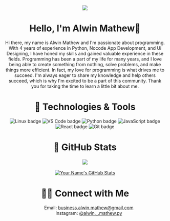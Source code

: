 <div align="center">
<img align="center" src="https://share.creavite.co/PHSTpCzvLq5s4A8Z.png"/>
<h1 align="center">Hello, I'm Alwin Mathew👋</h1>
</div>
  
<p align="center">Hi there, my name is Alwin Mathew and I'm passionate about programming. With 4 years of experience in Python, Nocode App Development, and Ui Designing, I have honed my skills and gained valuable experience in these fields. Programming has been a part of my life for many years, and I love being able to create something from nothing, solve problems, and make things more efficient. In fact, my love for programming is what drives me to succeed. I'm always eager to share my knowledge and help others succeed, which is why I'm excited to be a part of this community. Thank you for taking the time to learn a little bit about me.</p>


<h1 align="center"> 🔧 Technologies & Tools</h1>

<div align="center">
<img src="https://img.shields.io/badge/OS-Linux-informational?style=flat&logo=linux&logoColor=white&color=2bbc8a" alt="Linux badge" /> 
<img src="https://img.shields.io/badge/Editor-VS_Code-informational?style=flat&logo=visual-studio-code&logoColor=white&color=2bbc8a" alt="VS Code badge" /> 
<img src="https://img.shields.io/badge/Code-Python-informational?style=flat&logo=python&logoColor=white&color=2bbc8a" alt="Python badge" /> 
<img src="https://img.shields.io/badge/Code-JavaScript-informational?style=flat&logo=javascript&logoColor=white&color=2bbc8a" alt="JavaScript badge" /> 
<img src="https://img.shields.io/badge/Code-React-informational?style=flat&logo=react&logoColor=white&color=2bbc8a" alt="React badge" /> 
<img src="https://img.shields.io/badge/Tools-Git-informational?style=flat&logo=git&logoColor=white&color=2bbc8a" alt="Git badge" /> 

</div>


<h1 align="center" >  GitHub Stats</h1>

<div align="center">
<a href="https://github.com/alwin2134/alwin2134"> <img align="center" src="https://github-readme-stats.vercel.app/api/top-langs/?username=alwin2134&hide=java,html&title_color=ffffff&text_color=c9cacc&icon_color=2bbc8a&bg_color=1d1f21" /> </a> <a href="https://github.com/alwin2134/alwin2134"><br>
<br>
<img align="center" src="https://github-readme-stats.vercel.app/api?username=alwin2134&show_icons=true&line_height=27&count_private=true&title_color=ffffff&text_color=c9cacc&icon_color=2bbc8a&bg_color=1d1f21" alt="Your Name's GitHub Stats" /> </a>
</div>

<h1 align="center"> 🤝🏻 Connect with Me</h1>

<div align="center">
<ul>
    <l>Email: <a href="mailto:business.alwin.mathew@gmail.com">business.alwin.mathew@gmail.com</a></l><br>
    <l>Instagram: <a href="https://www.instagram.com/alwin._.mathew.py/">@alwin._.mathew.py</a></l>
</ul>

</div>
